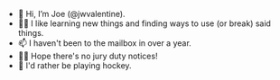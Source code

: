 - 👋 Hi, I’m Joe (@jwvalentine).
- 👨‍💻 I like learning new things and finding ways to use (or break) said things.
- 📫 I haven't been to the mailbox in over a year.
- 🧑‍⚖️ Hope there's no jury duty notices!
- 🏒 I'd rather be playing hockey.

<!---
jwvalentine/jwvalentine is a ✨ special ✨ repository because its `README.md` (this file) appears on your GitHub profile.
You can click the Preview link to take a look at your changes.
--->
